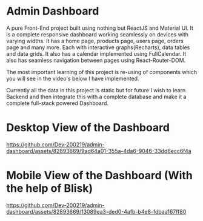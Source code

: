 # Admin Dashboard

A pure Front-End project built using nothing but ReactJS and Material UI. It is a complete responsive dashboard working seamlessly on devices with varying widths. It has a home page, products page, users page, orders page and many more. Each with interactive graphs(Recharts), data tables and data grids. It also has a calendar implemented using FullCalendar. It also has seamless navigation between pages using React-Router-DOM. 

The most important learning of this project is re-using of components which you will see in the video's below I have implemented.

Currently all the data in this project is static but for future I wish to learn Backend and then integrate this with a complete database and make it a complete full-stack powered Dashboard.

# Desktop View of the Dashboard


https://github.com/Dev-200219/admin-dashboard/assets/82893669/9ad64a01-355a-4da6-9046-33dd6ecc6f4a

# Mobile View of the Dashboard (With the help of Blisk)


https://github.com/Dev-200219/admin-dashboard/assets/82893669/13089ea3-ded0-4afb-b4e8-fdbaa167ff80

